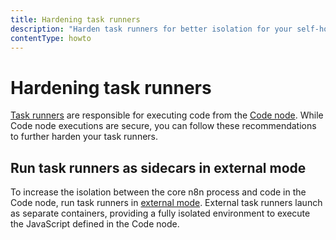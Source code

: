 ```yaml
---
title: Hardening task runners
description: "Harden task runners for better isolation for your self-hosted n8n instance."
contentType: howto
---
```


# Hardening task runners

[Task runners](/hosting/configuration/task-runners.md) are responsible for executing code from the [Code node](/integrations/builtin/core-nodes/n8n-nodes-base.code/index.md). While Code node executions are secure, you can follow these recommendations to further harden your task runners.

## Run task runners as sidecars in external mode

To increase the isolation between the core n8n process and code in the Code node, run task runners in [external mode](/hosting/configuration/task-runners.md#setting-up-external-mode). External task runners launch as separate containers, providing a fully isolated environment to execute the JavaScript defined in the Code node.
